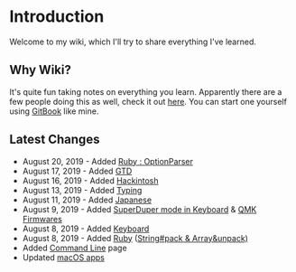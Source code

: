 # Introduction

Welcome to my wiki, which I'll try to share everything I've learned.

## Why Wiki?

It's quite fun taking notes on everything you learn. Apparently there are a few people doing this as well, check it out [here](https://github.com/RichardLitt/meta-knowledge). You can start one yourself using [GitBook](https://www.gitbook.com) like mine.

## Latest Changes

* August 20, 2019 - Added [Ruby : OptionParser](ruby.md#optionparser)
* August 17, 2019 - Added [GTD](getting-things-done-gtd.md)
* August 16, 2019 - Added [Hackintosh](hackintosh.md)
* August 13, 2019 - Added [Typing](typing.md)
* August 11, 2019 - Added [Japanese](japanese.md)
* August 9, 2019 - Added [SuperDuper mode in Keyboard](keyboard.md#simultaneous-vi-mode-s-uper-d-uper-mode) & [QMK Firmwares](keyboard.md#qmk)
* August 8, 2019 - Added [Keyboard](keyboard.md)
* August 8, 2019 - Added [Ruby](ruby.md) \([String\#pack & Array&unpack\)](ruby.md#string-unpack-and-array-pack)
* Added [Command Line](command-line.md) page
* Updated [macOS apps](macos.md#apps)


